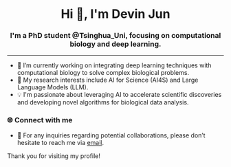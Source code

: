 <h1 align="center">Hi 👋, I'm Devin Jun</h1>
<h3 align="center">I'm a PhD student @Tsinghua_Uni, focusing on computational biology and deep learning.</h3>

---

- 🌱 I’m currently working on integrating deep learning techniques with computational biology to solve complex biological problems.
- 🔬 My research interests include AI for Science (AI4S) and Large Language Models (LLM).
- 💡 I'm passionate about leveraging AI to accelerate scientific discoveries and developing novel algorithms for biological data analysis.

### 🌐 Connect with me

- 📮 For any inquiries regarding potential collaborations, please don’t hesitate to reach me via [email](mailto:zhuj21@mails.tsinghua.edu.cn).


Thank you for visiting my profile!
